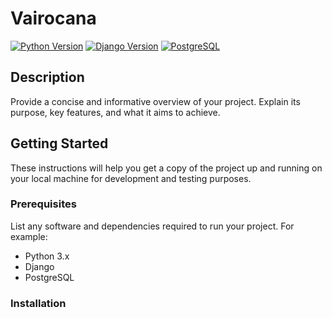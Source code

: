 # Vairocana

[![Python Version](https://img.shields.io/badge/python-3.12-blue)](https://www.python.org/)
[![Django Version](https://img.shields.io/badge/django-5-green)](https://www.djangoproject.com/)
[![PostgreSQL](https://img.shields.io/badge/postgres-16-blue)](https://www.postgresql.org/)

## Description

Provide a concise and informative overview of your project. Explain its purpose, key features, and what it aims to achieve.

## Getting Started

These instructions will help you get a copy of the project up and running on your local machine for development and testing purposes.

### Prerequisites

List any software and dependencies required to run your project. For example:

* Python 3.x
* Django
* PostgreSQL

### Installation
